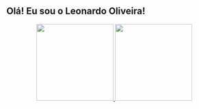 ## Olá! Eu sou o Leonardo Oliveira!

<!--
**leonardo-o-s-s/leonardo-o-s-s** is a ✨ _special_ ✨ repository because its `README.md` (this file) appears on your GitHub profile.

Here are some ideas to get you started:

- 🔭 I’m currently working on ...
- 🌱 I’m currently learning ...
- 👯 I’m looking to collaborate on ...
- 🤔 I’m looking for help with ...
- 💬 Ask me about ...
- 📫 How to reach me: ...
- 😄 Pronouns: ...
- ⚡ Fun fact: ...
-->

<div align="center">
  <a href="https://github.com/leonardo-o-s-s">
  <img height="180em" src="https://github-readme-stats.vercel.app/api?username=leonardo-o-s-s&show_icons=true&theme=dark&include_all_commits=true&count_private=true"/>
  <img height="180em" src="https://github-readme-stats.vercel.app/api/top-langs/?username=leonardo-o-s-s&layout=compact&langs_count=7&theme=dark"/>
</div>
  
